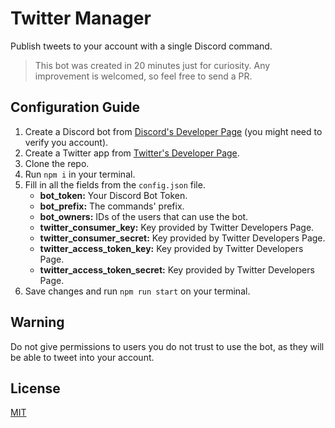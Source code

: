 # Twitter Manager

Publish tweets to your account with a single Discord command.

> This bot was created in 20 minutes just for curiosity. Any improvement is welcomed, so feel free to send a PR.

## Configuration Guide

1. Create a Discord bot from [Discord's Developer Page](https://discord.com/developers/applications) (you might need to verify you account).
2. Create a Twitter app from [Twitter's Developer Page](https://developer.twitter.com/en/apps).
3. Clone the repo.
4. Run `npm i` in your terminal.
5. Fill in all the fields from the `config.json` file.
    - **bot_token:** Your Discord Bot Token.
    - **bot_prefix:** The commands' prefix.
    - **bot_owners:** IDs of the users that can use the bot.
    - **twitter_consumer_key:** Key provided by Twitter Developers Page.
    - **twitter_consumer_secret:** Key provided by Twitter Developers Page.
    - **twitter_access_token_key:** Key provided by Twitter Developers Page.
    - **twitter_access_token_secret:** Key provided by Twitter Developers Page.
6. Save changes and run `npm run start` on your terminal.

## Warning

Do not give permissions to users you do not trust to use the bot, as they will be able to tweet into your account.

## License

[MIT](https://choosealicense.com/licenses/mit/)